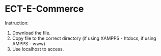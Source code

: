 # ECT-E-Commerce

Instruction:

1. Download the file.
2. Copy file to the correct directory (if using XAMPPS - htdocs, if using AMPPS - www)
3. Use localhost to access.
